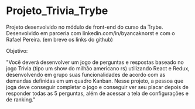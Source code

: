 # Projeto_Trivia_Trybe

Projeto desenvolvido no módulo de front-end do curso da Trybe.
Desenvolvido em parceria com linkedin.com/in/byancaknorst e com o Rafael Pereira. (em breve os links do github)

Objetivo:

"Você deverá desenvolver um jogo de perguntas e respostas baseado no jogo Trivia (tipo um show do milhão americano rs) utilizando React e Redux, 
desenvolvendo em grupo suas funcionalidades de acordo com as demandas definidas em um quadro Kanban. Nesse projeto, a pessoa que joga deve conseguir completar o jogo e conseguir ver seu placar depois de responder todas as 5 perguntas, 
além de acessar a tela de configurações e de ranking."
